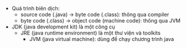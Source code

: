 - Quá trình biên dịch:
	- source code (.java) -> byte code (.class): thông qua compiler
	- byte code (.class) -> object code (machine code): thông qua JVM
- JDK (java development kit) là một công cụ
	- JRE (java runtime environment) là một thư viện và toolkits
		- JVM (java virtual machine): dùng để chạy chương trình java